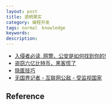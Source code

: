 ```yaml
---
layout: post
title: 透明果实
category: 编程开发
tags: normal　knowledge
keywords: 
description: 
---
```


* [入侵者必读, 网警、公安是如何找到你的!](https://lcx.cc/post/1213/)
* [盗窃六亿比特币，黑客慌了](http://finance.sina.com.cn/blockchain/coin/2018-08-22/doc-ihhzsnec1921559.shtml)
* [隐匿技巧](https://www.v-sec.org/2018/08/08/针对实现网络完全匿名的思路-hide-your-ass/)
* [无国界记者 - 互联网公敌 - 受监视国家](https://zh.wikipedia.org/wiki/%E6%97%A0%E5%9B%BD%E7%95%8C%E8%AE%B0%E8%80%85#cite_note-RWBEnemies2012-41)

## Reference

